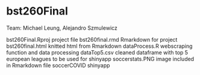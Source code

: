 # bst260Final

Team: Michael Leung, Alejandro Szmulewicz

bst260Final.Rproj   project file
bst260final.rmd     Rmarkdown for project
bst260final.html    knitted html from Rmarkdown
dataProcess.R       webscraping function and data processing
dataTop5.csv        cleaned dataframe with top 5 european leagues to be used for shinyapp
soccerstats.PNG     image included in Rmarkdown file
soccerCOVID         shinyapp
